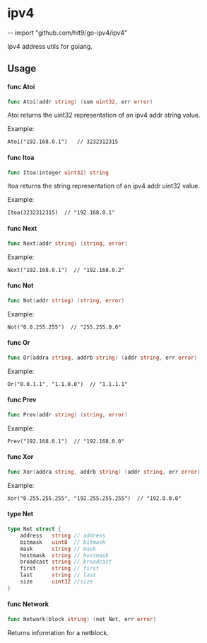 # ipv4
--
    import "github.com/hit9/go-ipv4/ipv4"

Ipv4 address utils for golang.

## Usage

#### func  Atoi

```go
func Atoi(addr string) (sum uint32, err error)
```
Atoi returns the uint32 representation of an ipv4 addr string value.

Example:

    Atoi("192.168.0.1")   // 3232312315

#### func  Itoa

```go
func Itoa(integer uint32) string
```
Itoa returns the string representation of an ipv4 addr uint32 value.

Example:

    Itoa(3232312315)  // "192.168.0.1"

#### func  Next

```go
func Next(addr string) (string, error)
```
Example:

    Next("192.168.0.1")  // "192.168.0.2"

#### func  Not

```go
func Not(addr string) (string, error)
```
Example:

    Not("0.0.255.255")  // "255.255.0.0"

#### func  Or

```go
func Or(addra string, addrb string) (addr string, err error)
```
Example:

    Or("0.0.1.1", "1.1.0.0")  // "1.1.1.1"

#### func  Prev

```go
func Prev(addr string) (string, error)
```
Example:

    Prev("192.168.0.1")  // "192.168.0.0"

#### func  Xor

```go
func Xor(addra string, addrb string) (addr string, err error)
```
Example:

    Xor("0.255.255.255", "192.255.255.255")  // "192.0.0.0"

#### type Net

```go
type Net struct {
	address   string // address
	bitmask   uint8  // bitmask
	mask      string // mask
	hostmask  string // hostmask
	broadcast string // broadcast
	first     string // first
	last      string // last
	size      uint32 //size
}
```


#### func  Network

```go
func Network(block string) (net Net, err error)
```
Returns information for a netblock.
